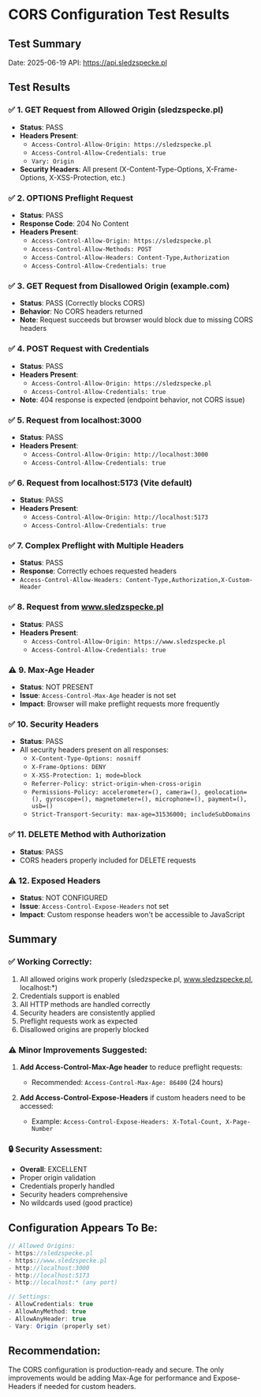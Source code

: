 # CORS Configuration Test Results

## Test Summary
Date: 2025-06-19
API: https://api.sledzspecke.pl

## Test Results

### ✅ 1. GET Request from Allowed Origin (sledzspecke.pl)
- **Status**: PASS
- **Headers Present**:
  - `Access-Control-Allow-Origin: https://sledzspecke.pl`
  - `Access-Control-Allow-Credentials: true`
  - `Vary: Origin`
- **Security Headers**: All present (X-Content-Type-Options, X-Frame-Options, X-XSS-Protection, etc.)

### ✅ 2. OPTIONS Preflight Request
- **Status**: PASS
- **Response Code**: 204 No Content
- **Headers Present**:
  - `Access-Control-Allow-Origin: https://sledzspecke.pl`
  - `Access-Control-Allow-Methods: POST`
  - `Access-Control-Allow-Headers: Content-Type,Authorization`
  - `Access-Control-Allow-Credentials: true`

### ✅ 3. GET Request from Disallowed Origin (example.com)
- **Status**: PASS (Correctly blocks CORS)
- **Behavior**: No CORS headers returned
- **Note**: Request succeeds but browser would block due to missing CORS headers

### ✅ 4. POST Request with Credentials
- **Status**: PASS
- **Headers Present**:
  - `Access-Control-Allow-Origin: https://sledzspecke.pl`
  - `Access-Control-Allow-Credentials: true`
- **Note**: 404 response is expected (endpoint behavior, not CORS issue)

### ✅ 5. Request from localhost:3000
- **Status**: PASS
- **Headers Present**:
  - `Access-Control-Allow-Origin: http://localhost:3000`
  - `Access-Control-Allow-Credentials: true`

### ✅ 6. Request from localhost:5173 (Vite default)
- **Status**: PASS
- **Headers Present**:
  - `Access-Control-Allow-Origin: http://localhost:5173`
  - `Access-Control-Allow-Credentials: true`

### ✅ 7. Complex Preflight with Multiple Headers
- **Status**: PASS
- **Response**: Correctly echoes requested headers
- `Access-Control-Allow-Headers: Content-Type,Authorization,X-Custom-Header`

### ✅ 8. Request from www.sledzspecke.pl
- **Status**: PASS
- **Headers Present**:
  - `Access-Control-Allow-Origin: https://www.sledzspecke.pl`
  - `Access-Control-Allow-Credentials: true`

### ⚠️ 9. Max-Age Header
- **Status**: NOT PRESENT
- **Issue**: `Access-Control-Max-Age` header is not set
- **Impact**: Browser will make preflight requests more frequently

### ✅ 10. Security Headers
- **Status**: PASS
- All security headers present on all responses:
  - `X-Content-Type-Options: nosniff`
  - `X-Frame-Options: DENY`
  - `X-XSS-Protection: 1; mode=block`
  - `Referrer-Policy: strict-origin-when-cross-origin`
  - `Permissions-Policy: accelerometer=(), camera=(), geolocation=(), gyroscope=(), magnetometer=(), microphone=(), payment=(), usb=()`
  - `Strict-Transport-Security: max-age=31536000; includeSubDomains`

### ✅ 11. DELETE Method with Authorization
- **Status**: PASS
- CORS headers properly included for DELETE requests

### ⚠️ 12. Exposed Headers
- **Status**: NOT CONFIGURED
- **Issue**: `Access-Control-Expose-Headers` not set
- **Impact**: Custom response headers won't be accessible to JavaScript

## Summary

### ✅ Working Correctly:
1. All allowed origins work properly (sledzspecke.pl, www.sledzspecke.pl, localhost:*)
2. Credentials support is enabled
3. All HTTP methods are handled correctly
4. Security headers are consistently applied
5. Preflight requests work as expected
6. Disallowed origins are properly blocked

### ⚠️ Minor Improvements Suggested:
1. **Add Access-Control-Max-Age header** to reduce preflight requests:
   - Recommended: `Access-Control-Max-Age: 86400` (24 hours)
   
2. **Add Access-Control-Expose-Headers** if custom headers need to be accessed:
   - Example: `Access-Control-Expose-Headers: X-Total-Count, X-Page-Number`

### 🔒 Security Assessment:
- **Overall**: EXCELLENT
- Proper origin validation
- Credentials properly handled
- Security headers comprehensive
- No wildcards used (good practice)

## Configuration Appears To Be:
```csharp
// Allowed Origins:
- https://sledzspecke.pl
- https://www.sledzspecke.pl
- http://localhost:3000
- http://localhost:5173
- http://localhost:* (any port)

// Settings:
- AllowCredentials: true
- AllowAnyMethod: true
- AllowAnyHeader: true
- Vary: Origin (properly set)
```

## Recommendation:
The CORS configuration is production-ready and secure. The only improvements would be adding Max-Age for performance and Expose-Headers if needed for custom headers.